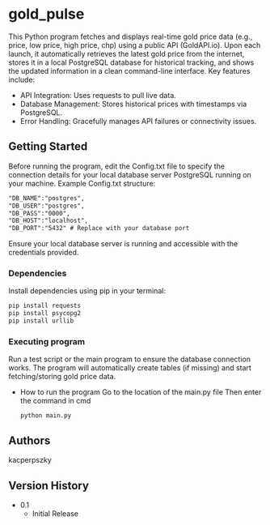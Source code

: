 # gold_pulse

This Python program fetches and displays real-time gold price data (e.g., price, low price, high price, chp) using a public API (GoldAPI.io). Upon each launch, it automatically retrieves the latest gold price from the internet, stores it in a local PostgreSQL database for historical tracking, and shows the updated information in a clean command-line interface. Key features include:

* API Integration: Uses requests to pull live data.
* Database Management: Stores historical prices with timestamps via PostgreSQL.
* Error Handling: Gracefully manages API failures or connectivity issues.

## Getting Started
Before running the program, edit the Config.txt file to specify the connection details for your local database server PostgreSQL running on your machine. Example Config.txt structure:

``` txt
"DB_NAME":"postgres",
"DB_USER":"postgres",
"DB_PASS":"0000",
"DB_HOST":"localhost",
"DB_PORT":"5432" # Replace with your database port 
```
Ensure your local database server is running and accessible with the credentials provided.

### Dependencies

Install dependencies using pip in your terminal:

``` python
pip install requests
pip install psycopg2
pip install urllib
```

### Executing program

Run a test script or the main program to ensure the database connection works. The program will automatically create tables (if missing) and start fetching/storing gold price data.

* How to run the program
  Go to the location of the main.py file
  Then enter the command in cmd
  ``` 
  python main.py
  ```

## Authors

kacperpszky  

## Version History

* 0.1
    * Initial Release
